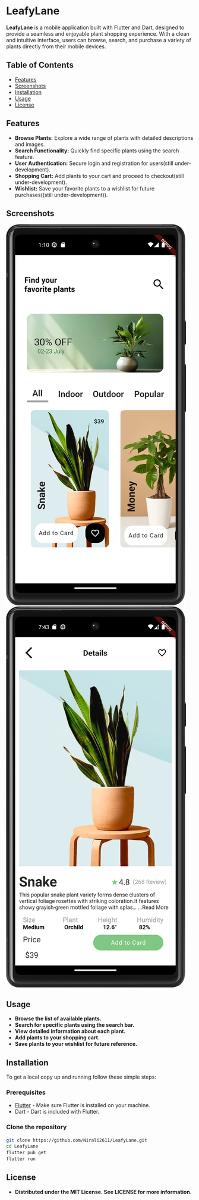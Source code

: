 # LeafyLane

**LeafyLane** is a mobile application built with Flutter and Dart, designed to provide a seamless and enjoyable plant shopping experience. With a clean and intuitive interface, users can browse, search, and purchase a variety of plants directly from their mobile devices.

## Table of Contents

- [Features](#features)
- [Screenshots](#screenshots)
- [Installation](#installation)
- [Usage](#usage)
- [License](#license)

## Features

- **Browse Plants:** Explore a wide range of plants with detailed descriptions and images.
- **Search Functionality:** Quickly find specific plants using the search feature.
- **User Authentication:** Secure login and registration for users(still under-development).
- **Shopping Cart:** Add plants to your cart and proceed to checkout(still under-development).
- **Wishlist:** Save your favorite plants to a wishlist for future purchases((still under-development)).

## Screenshots

![Home Screen](screenshots/home_screen.png)
![Plant Details](screenshots/plant_details.png)

## Usage

- **Browse the list of available plants.**
- **Search for specific plants using the search bar.**
- **View detailed information about each plant.**
- **Add plants to your shopping cart.**
- **Save plants to your wishlist for future reference.**


## Installation

To get a local copy up and running follow these simple steps:

### Prerequisites

- [Flutter](https://flutter.dev/docs/get-started/install) - Make sure Flutter is installed on your machine.
- Dart - Dart is included with Flutter.

### Clone the repository

```bash
git clone https://github.com/Nirali2611/LeafyLane.git
cd LeafyLane
flutter pub get
flutter run
```

## License

- **Distributed under the MIT License. See LICENSE for more information.**